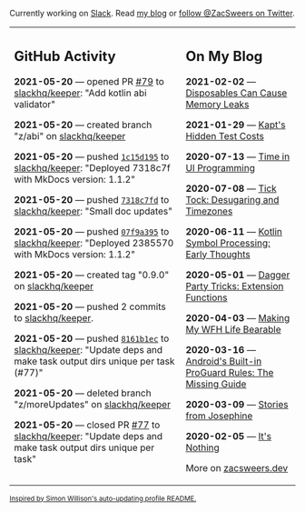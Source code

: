 Currently working on [Slack](https://slack.com/). Read [my blog](https://zacsweers.dev/) or [follow @ZacSweers on Twitter](https://twitter.com/ZacSweers).

<table><tr><td valign="top" width="60%">

## GitHub Activity
<!-- githubActivity starts -->
**2021-05-20** — opened PR [#79](https://api.github.com/repos/slackhq/keeper/pulls/79) to [slackhq/keeper](https://api.github.com/repos/slackhq/keeper): "Add kotlin abi validator"

**2021-05-20** — created branch "z/abi" on [slackhq/keeper](https://api.github.com/repos/slackhq/keeper)

**2021-05-20** — pushed [`1c15d195`](https://github.com/slackhq/keeper/commit/1c15d19548d90bee4d04270391c4962046d15ab0) to [slackhq/keeper](https://api.github.com/repos/slackhq/keeper): "Deployed 7318c7f with MkDocs version: 1.1.2"

**2021-05-20** — pushed [`7318c7fd`](https://github.com/slackhq/keeper/commit/7318c7fde9ac6c0bb15f9248fecb2006b23d8dd4) to [slackhq/keeper](https://api.github.com/repos/slackhq/keeper): "Small doc updates"

**2021-05-20** — pushed [`07f9a395`](https://github.com/slackhq/keeper/commit/07f9a3955a4eb2f1318b794de6baede08bf50626) to [slackhq/keeper](https://api.github.com/repos/slackhq/keeper): "Deployed 2385570 with MkDocs version: 1.1.2"

**2021-05-20** — created tag "0.9.0" on [slackhq/keeper](https://api.github.com/repos/slackhq/keeper)

**2021-05-20** — pushed 2 commits to [slackhq/keeper](https://api.github.com/repos/slackhq/keeper).

**2021-05-20** — pushed [`8161b1ec`](https://github.com/slackhq/keeper/commit/8161b1ec0524790cb3243416ed17275ea4a715d4) to [slackhq/keeper](https://api.github.com/repos/slackhq/keeper): "Update deps and make task output dirs unique per task (#77)"

**2021-05-20** — deleted branch "z/moreUpdates" on [slackhq/keeper](https://api.github.com/repos/slackhq/keeper)

**2021-05-20** — closed PR [#77](https://api.github.com/repos/slackhq/keeper/pulls/77) to [slackhq/keeper](https://api.github.com/repos/slackhq/keeper): "Update deps and make task output dirs unique per task"
<!-- githubActivity ends -->
</td><td valign="top" width="40%">

## On My Blog
<!-- blog starts -->
**2021-02-02** — [Disposables Can Cause Memory Leaks](https://www.zacsweers.dev/disposables-can-cause-memory-leaks/)

**2021-01-29** — [Kapt's Hidden Test Costs](https://www.zacsweers.dev/kapts-hidden-test-costs/)

**2020-07-13** — [Time in UI Programming](https://www.zacsweers.dev/time-in-ui/)

**2020-07-08** — [Tick Tock: Desugaring and Timezones](https://www.zacsweers.dev/ticktock-desugaring-timezones/)

**2020-06-11** — [Kotlin Symbol Processing: Early Thoughts](https://www.zacsweers.dev/kotlin-symbol-processor-early-thoughts/)

**2020-05-01** — [Dagger Party Tricks: Extension Functions](https://www.zacsweers.dev/dagger-party-tricks-extension-functions/)

**2020-04-03** — [Making My WFH Life Bearable](https://www.zacsweers.dev/making-wfh-life-bearable/)

**2020-03-16** — [Android's Built-in ProGuard Rules: The Missing Guide](https://www.zacsweers.dev/android-proguard-rules/)

**2020-03-09** — [Stories from Josephine](https://www.zacsweers.dev/stories-from-josephine/)

**2020-02-05** — [It's Nothing](https://www.zacsweers.dev/its-nothing/)
<!-- blog ends -->
More on [zacsweers.dev](https://zacsweers.dev/)
</td></tr></table>

<sub><a href="https://simonwillison.net/2020/Jul/10/self-updating-profile-readme/">Inspired by Simon Willison's auto-updating profile README.</a></sub>